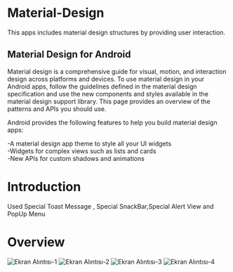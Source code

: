 # Material-Design

This apps includes material design structures by providing user interaction.

## Material Design for Android
Material design is a comprehensive guide for visual, motion, and interaction design across platforms and devices. To use material design in your Android apps, follow the guidelines defined in the material design specification and use the new components and styles available in the material design support library. This page provides an overview of the patterns and APIs you should use.


Android provides the following features to help you build material design apps:

-A material design app theme to style all your UI widgets
<br>
-Widgets for complex views such as lists and cards
<br>
-New APIs for custom shadows and animations

# Introduction

Used Special Toast Message , Special SnackBar,Special Alert View and PopUp Menu

# Overview

![Ekran Alıntısı-1](https://user-images.githubusercontent.com/32849662/103137700-36bc6d80-46dc-11eb-8b9c-41ef8a68311a.PNG)
![Ekran Alıntısı-2](https://user-images.githubusercontent.com/32849662/103137702-38863100-46dc-11eb-958c-1fdd9f284ccf.PNG)
![Ekran Alıntısı-3](https://user-images.githubusercontent.com/32849662/103137703-38863100-46dc-11eb-9842-3f0aab7931c2.PNG)
![Ekran Alıntısı-4](https://user-images.githubusercontent.com/32849662/103137704-391ec780-46dc-11eb-950f-3d153323a45c.PNG)
